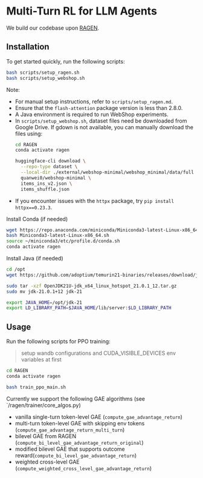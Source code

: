 # Multi-Turn RL for LLM Agents

We build our codebase upon [RAGEN](https://github.com/RAGEN-AI/RAGEN).

## Installation

To get started quickly, run the following scripts:
```bash
bash scripts/setup_ragen.sh
bash scripts/setup_webshop.sh
```

Note:
- For manual setup instructions, refer to `scripts/setup_ragen.md`.
- Ensure that the `flash-attention` package version is less than 2.8.0.
- A Java environment is required to run WebShop experiments.
- In `scripts/setup_webshop.sh`, dataset files need be downloaded from Google Drive. If gdown is not available, you can manually download the files using:
  ```bash
  cd RAGEN
  conda activate ragen

  huggingface-cli download \
    --repo-type dataset \
    --local-dir ./external/webshop-minimal/webshop_minimal/data/full \
    quanwei0/webshop-minimal \
    items_ins_v2.json \
    items_shuffle.json
  ```
- If you encounter issues with the `httpx` package, try `pip install httpx==0.23.3`.

Install Conda (if needed)
```bash
wget https://repo.anaconda.com/miniconda/Miniconda3-latest-Linux-x86_64.sh
bash Miniconda3-latest-Linux-x86_64.sh
source ~/miniconda3/etc/profile.d/conda.sh
conda activate ragen
```


Install Java (if needed)
```bash
cd /opt
wget https://github.com/adoptium/temurin21-binaries/releases/download/jdk-21.0.1%2B12/OpenJDK21U-jdk_x64_linux_hotspot_21.0.1_12.tar.gz

sudo tar -xzf OpenJDK21U-jdk_x64_linux_hotspot_21.0.1_12.tar.gz
sudo mv jdk-21.0.1+12 jdk-21

export JAVA_HOME=/opt/jdk-21
export LD_LIBRARY_PATH=$JAVA_HOME/lib/server:$LD_LIBRARY_PATH
```

## Usage

Run the following scripts for PPO training:

> setup wandb configurations and CUDA_VISIBLE_DEVICES env variables at first 

```bash
cd RAGEN
conda activate ragen

bash train_ppo_main.sh
```

Currently we support the following GAE algorithms (see `/ragen/trainer/core_algos.py)
- vanilla single-turn token-level GAE (`compute_gae_advantage_return`)
- multi-turn token-level GAE with skipping env tokens (`compute_gae_advantage_return_multi_turn`)
- bilevel GAE from RAGEN (`compute_bi_level_gae_advantage_return_original`)
- modified bilevel GAE that supports outcome reward(`compute_bi_level_gae_advantage_return`)
- weighted cross-level GAE (`compute_weighted_cross_level_gae_advantage_return`)
